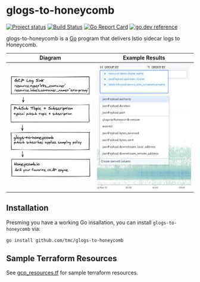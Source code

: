 # glogs-to-honeycomb

[![Project status](https://img.shields.io/github/release/tmc/glogs-to-honeycomb.svg?style=flat-square)](https://github.com/tmc/glogs-to-honeycomb/releases/latest)
[![Build Status](https://github.com/tmc/glogs-to-honeycomb/workflows/Test/badge.svg)](https://github.com/tmc/glogs-to-honeycomb/actions?query=workflow%3ATest)
[![Go Report Card](https://goreportcard.com/badge/tmc/glogs-to-honeycomb?cache=0)](https://goreportcard.com/report/tmc/glogs-to-honeycomb)
[![go.dev reference](https://img.shields.io/badge/go.dev-reference-007d9c?logo=go&logoColor=white&style=flat-square)](https://pkg.go.dev/github.com/tmc/glogs-to-honeycomb)

glogs-to-honeycomb is a [Go](https://golang.org/) program that delivers Istio sidecar logs to
Honeycomb.

| Diagram                                                     | Example Results                                             |
|-------------------------------------------------------------|-------------------------------------------------------------|
| ![glogs-to-honeycomb diagram](./docs/glogs-to-honeycomb.png) | ![honeycomb screenshot](./docs/honeycomb-screenshot.png) |

## Installation

Presming  you have a working Go insallation, you can install `glogs-to-honeycomb` via:

```console
go install github.com/tmc/glogs-to-honeycomb
```

## Sample Terraform Resources

See [gcp_resources.tf](./gcp_resources.tf) for sample terraform resources.
